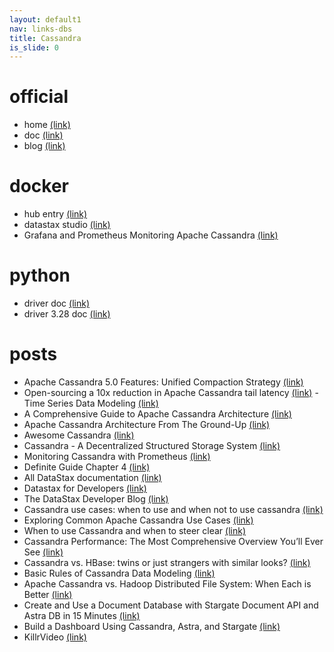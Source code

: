 ```yaml
---
layout: default1
nav: links-dbs
title: Cassandra
is_slide: 0
---
```

# official
- home
[(link)](https://cassandra.apache.org/_/index.html)
- doc
[(link)](https://cassandra.apache.org/doc/latest/)
- blog
[(link)](https://cassandra.apache.org/_/blog.html)


# docker
- hub entry
[(link)](https://hub.docker.com/_/cassandra)
- datastax studio
[(link)](https://hub.docker.com/r/datastax/dse-studio/)
- Grafana and Prometheus Monitoring Apache Cassandra
[(link)](https://github.com/soccerties/cassandra-monitoring)


# python
- driver doc
[(link)](https://docs.datastax.com/en/developer/python-driver/index.html)
- driver 3.28 doc
[(link)](https://docs.datastax.com/en/developer/python-driver/3.28/)


# posts
- Apache Cassandra 5.0 Features: Unified Compaction Strategy
[(link)](https://cassandra.apache.org/_/blog/Apache-Cassandra-5.0-Features-Unified-Compaction-Strategy.html)
- Open-sourcing a 10x reduction in Apache Cassandra tail latency
[(link)](https://instagram-engineering.com/open-sourcing-a-10x-reduction-in-apache-cassandra-tail-latency-d64f86b43589)
        - Time Series Data Modeling
[(link)](https://www.datastax.com/learn/data-modeling-by-example/time-series-model)
- A Comprehensive Guide to Apache Cassandra Architecture
[(link)](https://www.instaclustr.com/blog/cassandra-architecture/)
- Apache Cassandra Architecture From The Ground-Up
[(link)](https://www.simplilearn.com/tutorials/big-data-tutorial/cassandra-architecture)
- Awesome Cassandra
[(link)](https://github.com/jeffreyscarpenter/awesome-cassandra)
- Cassandra - A Decentralized Structured Storage System
[(link)](https://docs.datastax.com/en/articles/cassandra/cassandrathenandnow.html)
- Monitoring Cassandra with Prometheus
[(link)](https://www.cloudwalker.io/2020/05/17/monitoring-cassandra-with-prometheus/)
- Definite Guide Chapter 4
[(link)](https://www.oreilly.com/library/view/cassandra-the-definitive/9781491933657/ch04.html)
- All DataStax documentation
[(link)](https://docs.datastax.com/en/landing_page/doc/landing_page/docList.html)
- Datastax for Developers
[(link)](https://www.datastax.com/dev)
- The DataStax Developer Blog
[(link)](https://www.datastax.com/blog?blog-focus=Developer)
- Cassandra use cases: when to use and when not to use cassandra
[(link)](https://blog.pythian.com/cassandra-use-cases/)
- Exploring Common Apache Cassandra Use Cases
[(link)](https://www.datastax.com/blog/exploring-common-apache-cassandra-use-cases)
- When to use Cassandra and when to steer clear
[(link)](https://towardsdatascience.com/when-to-use-cassandra-and-when-to-steer-clear-72b7f2cede76)
- Cassandra Performance: The Most Comprehensive Overview You’ll Ever See
[(link)](https://www.scnsoft.com/blog/cassandra-performance)
- Cassandra vs. HBase: twins or just strangers with similar looks?
[(link)](https://www.scnsoft.com/blog/cassandra-vs-hbase)
- Basic Rules of Cassandra Data Modeling
[(link)](https://www.datastax.com/blog/basic-rules-cassandra-data-modeling)
- Apache Cassandra vs. Hadoop Distributed File System: When Each is Better
[(link)](https://www.scnsoft.com/blog/cassandra-vs-hadoop)
- Create and Use a Document Database with Stargate Document API and Astra DB in 15 Minutes
[(link)](https://medium.com/building-the-open-data-stack/create-and-use-a-document-database-with-stargate-document-api-and-astra-db-in-15-minutes-43f96f25f32)
- Build a Dashboard Using Cassandra, Astra, and Stargate
[(link)](https://www.baeldung.com/cassandra-astra-stargate-dashboard)
- KillrVideo
[(link)](http://killrvideo.com/)
 